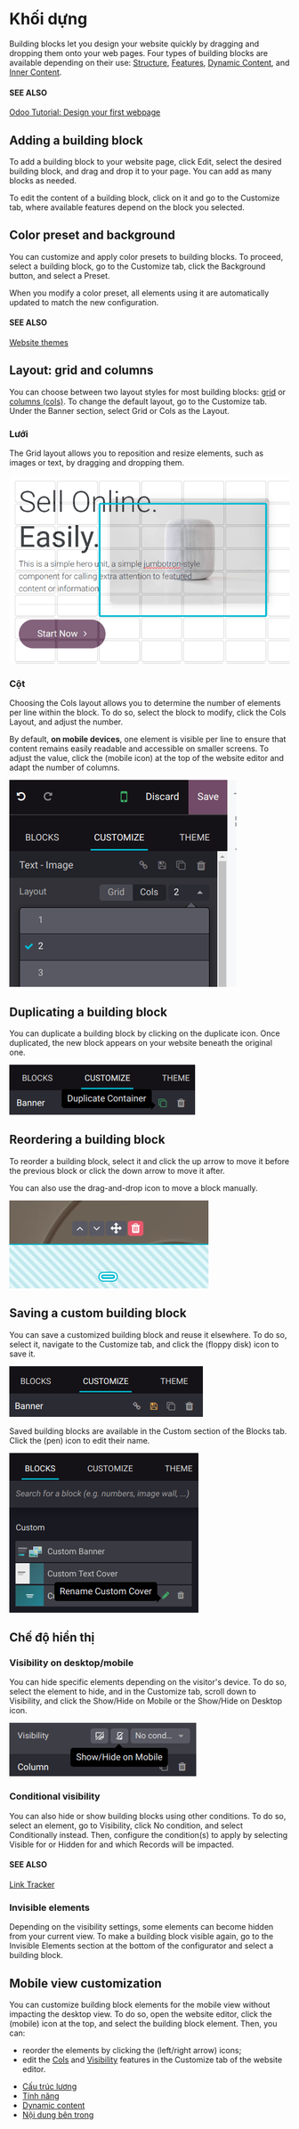 # Khối dựng

Building blocks let you design your website quickly by dragging and dropping them onto your web
pages. Four types of building blocks are available depending on their use:
[Structure](building_blocks/structure.md), [Features](building_blocks/features.md),
[Dynamic Content](building_blocks/dynamic_content.md), and
[Inner Content](building_blocks/inner_content.md).

#### SEE ALSO
[Odoo Tutorial: Design your first webpage](https://www.odoo.com/slides/slide/design-your-website-images-and-motion-6931?fullscreen=1)

<a id="websites-website-web-design-building-blocks"></a>

## Adding a building block

To add a building block to your website page, click Edit, select the desired building
block, and drag and drop it to your page. You can add as many blocks as needed.

To edit the content of a building block, click on it and go to the Customize tab, where
available features depend on the block you selected.

## Color preset and background

You can customize and apply color presets to building blocks. To proceed, select a building block,
go to the Customize tab, click the Background button, and select a
Preset.

When you modify a color preset, all elements using it are automatically updated to match the new
configuration.

#### SEE ALSO
[Website themes](themes.md)

## Layout: grid and columns

You can choose between two layout styles for most building blocks: [grid](#building-blocks-grid) or [columns (cols)](#building-blocks-cols). To change the default
layout, go to the Customize tab. Under the Banner section, select
Grid or Cols as the Layout.

<a id="building-blocks-grid"></a>

### Lưới

The Grid layout allows you to reposition and resize elements, such as images or text, by
dragging and dropping them.

![When the grid layout is selected, choose an image and drag and drop it where needed.](building_blocks/grid-layout.png)

<a id="building-blocks-cols"></a>

### Cột

Choosing the Cols layout allows you to determine the number of elements per line within
the block. To do so, select the block to modify, click the Cols Layout, and
adjust the number.

By default, **on mobile devices**, one element is visible per line to ensure that content remains
easily readable and accessible on smaller screens. To adjust the value, click the <i class="fa fa-mobile"></i>
(mobile icon) at the top of the website editor and adapt the number of columns.

![Adjust the number of images per line on mobile view.](building_blocks/cols.png)

## Duplicating a building block

You can duplicate a building block by clicking on the duplicate icon. Once duplicated, the new block
appears on your website beneath the original one.

![Duplicating a building block](building_blocks/duplicate-container.png)

## Reordering a building block

To reorder a building block, select it and click the up arrow to move it before the previous block
or click the down arrow to move it after.

You can also use the drag-and-drop icon to move a block manually.

![Reordering building blocks](building_blocks/reordering-blocks.png)

## Saving a custom building block

You can save a customized building block and reuse it elsewhere. To do so, select it, navigate to
the Customize tab, and click the <i class="fa fa-floppy-o"></i> (floppy disk) icon to
save it.

![Saving a building block](building_blocks/saving-custom-block.png)

Saved building blocks are available in the Custom section of the Blocks tab.
Click the <i class="fa fa-pencil"></i> (pen) icon to edit their name.

![Custom section with saved building blocks](building_blocks/custom-blocks.png)

<a id="building-blocks-visibility"></a>

## Chế độ hiển thị

### Visibility on desktop/mobile

You can hide specific elements depending on the visitor's device. To do so, select the element to
hide, and in the Customize tab, scroll down to Visibility, and click the
Show/Hide on Mobile or the Show/Hide on Desktop icon.

![Click the "show/hide on mobile" icons to show or hide some elements on mobile.](building_blocks/show-hide-on-mobile.png)

### Conditional visibility

You can also hide or show building blocks using other conditions. To do so, select an element, go to
Visibility, click No condition, and select Conditionally
instead. Then, configure the condition(s) to apply by selecting Visible for or
Hidden for and which Records will be impacted.

#### SEE ALSO
[Link Tracker](../reporting/link_tracker.md)

### Invisible elements

Depending on the visibility settings, some elements can become hidden from your current view. To
make a building block visible again, go to the Invisible Elements section at the bottom
of the configurator and select a building block.

## Mobile view customization

You can customize building block elements for the mobile view without impacting the desktop view.
To do so, open the website editor, click the <i class="fa fa-mobile"></i> (mobile) icon at the top,
and select the building block element. Then, you can:

- reorder the elements by clicking the <i class="fa fa-angle-left"></i> <i class="fa fa-angle-right"></i>
  (left/right arrow) icons;
- edit the [Cols](#building-blocks-cols) and [Visibility](#building-blocks-visibility)
  features in the Customize tab of the website editor.

* [Cấu trúc lương](building_blocks/structure.md)
* [Tính năng](building_blocks/features.md)
* [Dynamic content](building_blocks/dynamic_content.md)
* [Nội dung bên trong](building_blocks/inner_content.md)
